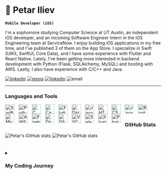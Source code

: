 # 📱 Petar Iliev

**`Mobile Developer (iOS)`**

I'm a sophomore studying Computer Science at UT Austin, an independent iOS developer, and an incoming Software Engineer Intern in the iOS Engineering team at ServiceNow. I enjoy building iOS applications in my free time, and I've published 3 of them on the App Store. I specialize in Swift (UIKit, SwiftUI, Core Data), and I have some experience with Flutter and React Native. Lately, I've been getting more interested in backend development with Python (Flask, SQLAlchemy, MySQL) and hosting with AWS. Lastly, I also have experience with C/C++ and Java.

<p align="left">
      <a href="https://www.linkedin.com/in/petarilievcs/">
         <img alt="linkedin" title="Add me on LinkedIn" src="https://custom-icon-badges.demolab.com/badge/-LinkedIn-236ad3?style=for-the-badge&logoColor=white&logo=person-add"/></a>
      <a href="https://github.com/petarilievCS?tab=repositories">
         <img alt="repos" title="Projects" src="https://custom-icon-badges.demolab.com/badge/-Projects-%23E05D44?style=for-the-badge&logoColor=white&logo=repo"/></a>
      <a href="https://apps.apple.com/in/developer/petar-iliev/id1662092609">
         <img alt="linkedin" title="Add me on LinkedIn" src="https://custom-icon-badges.demolab.com/badge/-App%20Store-236ad3?style=for-the-badge&logoColor=white&logo=device-mobile"/></a>
         <img alt="email" title="Send me an email" src="https://custom-icon-badges.demolab.com/badge/-petariliev@utexas.edu-55960c?style=for-the-badge&logo=mention&logoColor=white"/>
    
   </p>
   
  ---
  
  ### Languages and Tools
  
<img align="left" alt="Swift" width="30px" style="padding-right:10px;" src="https://cdn.jsdelivr.net/gh/devicons/devicon/icons/swift/swift-original.svg"/>
<img align="left" alt="Python" width="30px" style="padding-right:10px;" src="https://cdn.jsdelivr.net/gh/devicons/devicon/icons/python/python-original.svg" />
<img align="left" alt="C" width="30px" style="padding-right:10px;" src="https://cdn.jsdelivr.net/gh/devicons/devicon/icons/c/c-original.svg" />
<img align="left" alt="C++" width="30px" style="padding-right:10px;" src="https://cdn.jsdelivr.net/gh/devicons/devicon/icons/cplusplus/cplusplus-original.svg" />
<img align="left" alt="Flutter" width="30px" style="padding-right:10px;" src="https://cdn.jsdelivr.net/gh/devicons/devicon/icons/flutter/flutter-original.svg" /> 
<img align="left" alt="Dart" width="30px" style="padding-right:10px;" src="https://cdn.jsdelivr.net/gh/devicons/devicon/icons/dart/dart-original.svg" />
<img align="left" alt="Java" width="30px" style="padding-right:10px;" src="https://cdn.jsdelivr.net/gh/devicons/devicon/icons/java/java-original.svg" />
<img align="left" alt="HTML" width="30px" style="padding-right:10px;" src="https://cdn.jsdelivr.net/gh/devicons/devicon/icons/html5/html5-original.svg" />
<img align="left" alt="CSS" width="30px" style="padding-right:10px;" src="https://cdn.jsdelivr.net/gh/devicons/devicon/icons/css3/css3-original.svg" />
<img align="left" alt="JavaScript" width="30px" style="padding-right:10px;" src="https://cdn.jsdelivr.net/gh/devicons/devicon/icons/javascript/javascript-original.svg" />
<img align="left" alt="Bootstrap" width="30px" style="padding-right:10px;" src="https://cdn.jsdelivr.net/gh/devicons/devicon/icons/bootstrap/bootstrap-original.svg" />
<img align="left" alt="MySQL" width="30px" style="padding-right:10px;" src="https://cdn.jsdelivr.net/gh/devicons/devicon/icons/mysql/mysql-original.svg" />
<img align="left" alt="AWS" width="30px" style="padding-right:10px;" src="https://cdn.jsdelivr.net/gh/devicons/devicon/icons/amazonwebservices/amazonwebservices-original.svg" />
<img align="left" alt="Firebase" width="30px" style="padding-right:10px;" src="https://cdn.jsdelivr.net/gh/devicons/devicon/icons/firebase/firebase-plain.svg" />
<img align="left" alt="Docker" width="30px" style="padding-right:10px;" src="https://cdn.jsdelivr.net/gh/devicons/devicon/icons/docker/docker-original.svg" />
<img align="left" alt="Git" width="30px" style="padding-right:10px;" src="https://cdn.jsdelivr.net/gh/devicons/devicon/icons/git/git-original.svg" />
<img align="left" alt="VSCode" width="30px" style="padding-right:10px;" src="https://cdn.jsdelivr.net/gh/devicons/devicon/icons/vscode/vscode-original.svg" />
<img align="left" alt="Selenium" width="30px" style="padding-right:10px;" src="https://cdn.jsdelivr.net/gh/devicons/devicon/icons/selenium/selenium-original.svg" />
<img align="left" alt="Illustrator" width="30px" style="padding-right:10px;" src="https://cdn.jsdelivr.net/gh/devicons/devicon/icons/illustrator/illustrator-plain.svg" />
<img align="left" alt="Photoshop" width="30px" style="padding-right:10px;" src="https://cdn.jsdelivr.net/gh/devicons/devicon/icons/photoshop/photoshop-plain.svg" />
<br />

#

### GitHub Stats

![Petar's GitHub stats](https://github-readme-stats.vercel.app/api?username=petarilievCS&show_icons=true&theme=github_dark)
![Petar's GitHub stats](https://streak-stats.demolab.com?user=ForrestKnight&theme=dark&border_radius=4.5)

#

<details>
 <summary><h3>My Coding Journey</h3></summary>
      
When I was in my junior year of high school, I was trying to find a college major that would let me use my problem solving skills that I gained from my love for mathematics. A lot of my research led to computer science, so I decided to start coding by learning Python. I quickly fell in love with it and decided to pursue it in university. There, I expanded my knowledge of data strucutrs, algorithms, computer architecture and operating systems while improving my coding skills in Java and C. After my first year, I did an internship as a QA at ServiceNow, where I learned industry standard testing methods and gained experience with JUnit and Selenium. During that summer, I also started learning iOS development in Swift. In just a few weeks, I became obsessed with it, and started working on my own apps. I published 3 apps on the App Store in the following months:


      
* [Coin Track Master](https://github.com/petarilievCS/Crypto-Tracker) (A financial app that tracks stocks, crypto and forex data)
* [Caffeine Up](https://github.com/petarilievCS/Caffeine-Tracker) (An app that lets the user track their caffeine intake and locate nearby coffee shops)
* [Fit Scanner](https://github.com/petarilievCS/Food-Recognizer) (An app that lets the user take a picture of a food and get nutritional data about it) 

In addition, I joined the iOS Engineering team at ServiceNow in order to gain further professional experience in the area. During this period, I also learned Flutter in order to make my applications cross-platform. On the side, I've also learned a lot about backend development, specifically in Python (Flask, SQLAlchemy, MySQL) and competitive programming in C++. 
